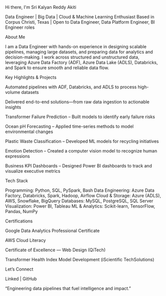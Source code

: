 Hi there, I'm Sri Kalyan Reddy Akiti

Data Engineer | Big Data | Cloud & Machine Learning Enthusiast
Based in Corpus Christi, Texas | Open to Data Engineer, Data Platform Engineer, BI Engineer roles

About Me

I am a Data Engineer with hands-on experience in designing scalable pipelines, managing large datasets, and preparing data for analytics and decision-making. I work across structured and unstructured data, leveraging Azure Data Factory (ADF), Azure Data Lake (ADLS), Databricks, and Spark to ensure smooth and reliable data flow.

Key Highlights & Projects

Automated pipelines with ADF, Databricks, and ADLS to process high-volume datasets

Delivered end-to-end solutions—from raw data ingestion to actionable insights

Transformer Failure Prediction – Built models to identify early failure risks

Ocean pH Forecasting – Applied time-series methods to model environmental changes

Plastic Waste Classification – Developed ML models for recycling initiatives

Emotion Detection – Created a computer vision model to recognize human expressions

Business KPI Dashboards – Designed Power BI dashboards to track and visualize executive metrics

Tech Stack

Programming: Python, SQL, PySpark, Bash
Data Engineering: Azure Data Factory, Databricks, Spark, Hadoop, Airflow
Cloud & Storage: Azure (ADLS), AWS, Snowflake, BigQuery
Databases: MySQL, PostgreSQL, SQL Server
Visualization: Power BI, Tableau
ML & Analytics: Scikit-learn, TensorFlow, Pandas, NumPy

Certifications

Google Data Analytics Professional Certificate

AWS Cloud Literacy

Certificate of Excellence — Web Design (QiTech)

Transformer Health Index Model Development (iScientific TechSolutions)

Let’s Connect

Linked | GitHub

“Engineering data pipelines that fuel intelligence and impact.”
